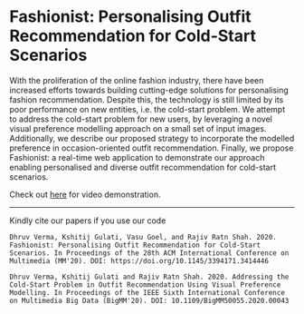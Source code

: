 # Fashionist: Personalising Outfit Recommendation for Cold-Start Scenarios

With the proliferation of the online fashion industry, there have been increased efforts towards building cutting-edge solutions for personalising fashion recommendation. Despite this, the technology is still limited by its poor performance on new entities, i.e. the cold-start problem. We attempt to address the cold-start problem for new users, by leveraging a novel visual preference modelling approach on a small set of input images. Additionally, we describe our proposed strategy to incorporate the modelled preference in occasion-oriented outfit recommendation. Finally, we propose Fashionist: a real-time web application to demonstrate our approach enabling personalised and diverse outfit recommendation for cold-start scenarios. 

Check out [here](https://youtu.be/kuKgPCkoPy0) for video demonstration.

---

Kindly cite our papers if you use our code 

	Dhruv Verma, Kshitij Gulati, Vasu Goel, and Rajiv Ratn Shah. 2020. Fashionist: Personalising Outfit Recommendation for Cold-Start Scenarios. In Proceedings of the 28th ACM International Conference on Multimedia (MM'20). DOI: https://doi.org/10.1145/3394171.3414446

	Dhruv Verma, Kshitij Gulati and Rajiv Ratn Shah. 2020. Addressing the Cold-Start Problem in Outfit Recommendation Using Visual Preference Modelling. In Proceedings of the IEEE Sixth International Conference on Multimedia Big Data (BigMM'20). DOI: 10.1109/BigMM50055.2020.00043
